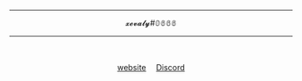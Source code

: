 <div align="center">
  <hr/>
  <p>𝔁𝓮𝓿𝓪𝓵𝔂#𝟘𝟞𝟞𝟞</p>
  <hr/>
  <p>&#917567<p/>
  <a href="https://die.ooo";  target="website">website<a/>　
  <a href="https://discord.gg/YPQapZ2bYq";  target="discord">Discord<a/>　
</div>
